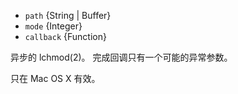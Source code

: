 <!-- YAML
deprecated: v0.4.7
-->

* `path` {String | Buffer}
* `mode` {Integer}
* `callback` {Function}

异步的 lchmod(2)。
完成回调只有一个可能的异常参数。

只在 Mac OS X 有效。

